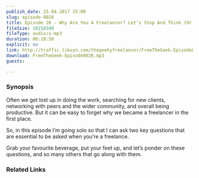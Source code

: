 ```yaml
---
publish_date: 25.04.2017 15:00
slug: episode-0026
title: Episode 26 - Why Are You A Freelancer? Let’s Stop And Think (Or Remember)
fileSize: 18218340
fileType: audio/x-mp3
duration: 00:18:58
explicit: no
link: http://traffic.libsyn.com/thegeekyfreelancer/FreeTheGeek-Episode0026.mp3
download: FreeTheGeek-Episode0026.mp3
guests:

---
```

### Synopsis

Often we get lost up in doing the work, searching for new clients, networking with peers and the wider community, and overall being productive. But it can be easy to forget why we became a freelancer in the first place.

So, in this episode I’m going solo so that I can ask two key questions that are essential to be asked when you’re a freelance.

Grab your favourite beverage, put your feet up, and let’s ponder on these questions, and so many others that go along with them.

### Related Links

